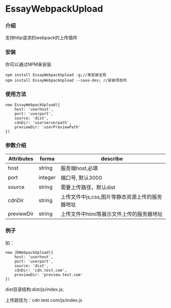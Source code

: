 # EssayWebpackUpload
### 介绍
支持http请求的webpack的上传插件

### 安装
你可以通过NPM来安装
```
npm install EssayWebpackUpload -g;//来安装全局
npm install EssayWebpackUpload --save-dev; //安装项目内
```

### 使用方法

```
new EssayWebpackUpload({
    host: 'userhost',
    port: 'userport',
    source: 'dist',
    cdnDir: 'userserverpath',
    previewDir: 'userPreviewPath'
})
```

### 参数介绍
|Attributes|forma|describe
|---|---|---|
|host| string| 服务端host,必填
|port| integer| 端口号, 默认3000
|source| string| 需要上传路径，默认dist
|cdnDir| string| 上传文件中js,css,图片等静态资源上传的服务器地址
|previewDir| string| 上传文件中html等展示文件上传的服务器地址

### 例子
如：
```
new JDWebpackUpload({
    host: 'userhost',
    port: 'userport',
    source: 'dist',
    cdnDir: 'cdn.test.com',
    previewDir: 'preview.test.com'
})
```
dist目录结构:dist/js/index.js;

上传路径为：cdn.test.com/js/index.js
